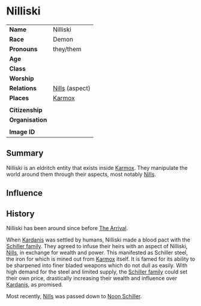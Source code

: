# Nilliski

|||
| --- | --- |
| **Name** | Nilliski | character.3
| **Race** | Demon |
| **Pronouns** | they/them |
| **Age** | |
| **Class** | |
| **Worship** | |
| **Relations** | [Nills](nills.md) (aspect) |
| **Places** | [Karmox](../places/mountains/karmox.md) |
|||
| **Citizenship** | |
| **Organisation** | |
|||
| **Image ID** | |

## Summary

Nilliski is an eldritch entity that exists inside [Karmox](../places/mountains/karmox.md). They manipulate the world around them through their aspects, most notably [Nills](nills.md).

## Influence

## History

Nilliski has been around since before [The Arrival](../history/events/the-arrival.md).

When [Kardanis](../places/regions/kardanis.md) was settled by humans, Nilliski made a blood pact with the [Schiller family](../organisations/schiller-family.md). They agreed to infuse their heirs with an aspect of Nilliski, [Nills](nills.md), in exchange for wealth and power. This manifested as Schiller steel, the iron for which is mined out from [Karmox](../places/mountains/karmox.md) itself. It is famed for its ability to be sharpened into finer bladed weapons which do not dull as easily. With high demand for the steel and limited supply, the [Schiller family](../organisations/schiller-family.md) could set their own price, drastically increasing their wealth and influence over [Kardanis](../places/regions/kardanis.md), as promised.

Most recently, [Nills](nills.md) was passed down to [Noon Schiller](noon-schiller.md).
